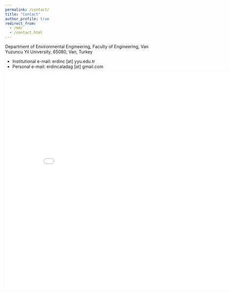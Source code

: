 ```yaml
---
permalink: /contact/
title: "Contact"
author_profile: true
redirect_from: 
  - /md/
  - /contact.html
---
```



Department of Environmental Engineering, Faculty of Engineering, Van Yuzuncu Yil University, 65080, Van, Turkey

* Institutional e-mail: erdinc [at] yyu.edu.tr
* Personal e-mail: erdincaladag [at] gmail.com

<iframe src="/talkmap/map.html" height="700" width="850" style="border:none;"></iframe>

